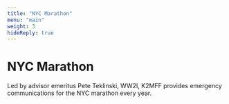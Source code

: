 ```yaml
---
title: "NYC Marathon"
menu: "main"
weight: 3
hideReply: true
---
```


# NYC Marathon

Led by advisor emeritus Pete Teklinski, WW2I, K2MFF provides emergency communications for the NYC marathon every year.
